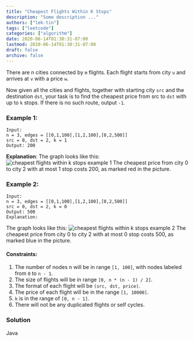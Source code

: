 ```yaml
---
title: "Cheapest Flights Within K Stops"
description: "Some description ..."
authors: ["lek-tin"]
tags: ["leetcode"]
categories: ["algorithm"]
date: 2020-06-14T01:30:31-07:00
lastmod: 2020-06-14T01:30:31-07:00
draft: false
archive: false
---
```


There are n cities connected by `m` flights. Each flight starts from city `u` and arrives at `v` with a price `w`.  

Now given all the cities and flights, together with starting city `src` and the destination `dst`, your task is to find the cheapest price from src to `dst` with up to `k` stops. If there is no such route, output `-1`.  

### Example 1:

```
Input: 
n = 3, edges = [[0,1,100],[1,2,100],[0,2,500]]
src = 0, dst = 2, k = 1
Output: 200
```
**Explanation**: 
The graph looks like this:
![cheapest flights within k stops example 1](/img/post/cheapest-flights-within-k-stops-example-1.png)
The cheapest price from city 0 to city 2 with at most 1 stop costs 200, as marked red in the picture.

### Example 2:

```
Input:
n = 3, edges = [[0,1,100],[1,2,100],[0,2,500]]
src = 0, dst = 2, k = 0
Output: 500
Explanation:
```
The graph looks like this:
![cheapest flights within k stops example 2](/img/post/cheapest-flights-within-k-stops-example-2.png)
The cheapest price from city 0 to city 2 with at most 0 stop costs 500, as marked blue in the picture.

#### Constraints:

1. The number of nodes n will be in range `[1, 100]`, with nodes labeled from `0` to `n - 1`.
2. The size of flights will be in range `[0, n * (n - 1) / 2]`.
3. The format of each flight will be `(src, dst, price)`.
4. The price of each flight will be in the range `[1, 10000]`.
5. `k` is in the range of `[0, n - 1]`.
6. There will not be any duplicated flights or self cycles.

### Solution

Java
```java
```
